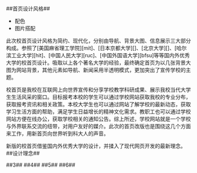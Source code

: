 ##首页设计风格##
* 配色
* 图片搭配

此次校首页设计风格为简约、现代化，分别由导航、背景大图、信息展示三大部分构成。参照了[美国麻省理工学院][mit]、[日本京都大学][]、[北京大学][]、[哈尔滨工业大学][hit]、[中国人民大学][ruc]、[中国外国语大学][bfsu]等等国内外优秀大学的校首页设计。吸取以上各个著名大学的经验，最终确定首页为以几张背景大图为网站背景，其他元素如导航、新闻采用半透明模式，更加突出了宣传学校的主题。

校首页是我校在互联网上向世界宣传和分享学校教学科研成果、展示我校当代大学生生活风采的窗口。目标报考本校的学生可以通过学校网站获取我校的专业分布，获取报考资讯和相关政策。本校大学生也可以通过网站了解学校的最新动态，获取学习生活方面的帮助，满足学生日益增长的精神文化需求。教职工也可以通过学校网站方便在线办公，获取学校相关的通知公告。综上所述，学校网站就是一个学校与外界联系交流的纽带，对用户友好的媒介。此次的首页改版也是围绕这几个方面来工作，用新首页向世界听到科大人的声音。

新版的校首页借鉴国内外优秀大学的设计，并揉入了现代网页开发的最新理念。
##设计理念##

##3##
##4##
##5##
##6##
